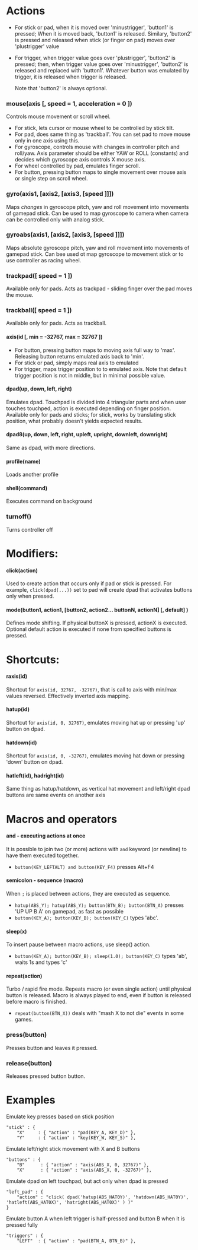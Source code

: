 # Actions

- For stick or pad, when it is moved over 'minustrigger', 'button1' is pressed;
  When it is moved back, 'button1' is released. Similary, 'button2' is pressed
  and released when stick (or finger on pad) moves over 'plustrigger' value
- For trigger, when trigger value goes over 'plustrigger', 'button2' is pressed;
  then, when trigger value goes over 'minustrigger', 'button2' is released and
  replaced with 'button1'. Whatever button was emulated by trigger, it is
  released when trigger is released.
  
  Note that 'button2' is always optional.


### mouse(axis [, speed = 1, acceleration = 0 ])
Controls mouse movement or scroll wheel.

- For stick, lets cursor or mouse wheel to be controlled by stick tilt.
- For pad, does same thing as 'trackball'. You can set pad to move mouse only
  in one axis using this.
- For gyroscope, controls mouse with changes in controller pitch and roll/yaw.
  Axis parameter should be either YAW or ROLL (constants) and decides which
  gyroscope axis controls X mouse axis.
- For wheel controlled by pad, emulates finger scroll.
- For button, pressing button maps to single movement over mouse axis or
  single step on scroll wheel.


### gyro(axis1, [axis2, [axis3, [speed ]]])
Maps *changes* in gyroscope pitch, yaw and roll movement into movements of gamepad stick.
Can be used to map gyroscope to camera when camera can be controlled only with analog stick.


### gyroabs(axis1, [axis2, [axis3, [speed ]]])
Maps absolute gyroscope pitch, yaw and roll movement into movements of gamepad stick.
Can bee used ot map gyroscope to movement stick or to use controller as racing wheel.


### trackpad([ speed = 1 ])
Available only for pads. Acts as trackpad - sliding finger over the pad moves the mouse.


### trackball([ speed = 1 ])
Available only for pads. Acts as trackball.


#### axis(id [, min = -32767, max = 32767 ])
- For button, pressing button maps to moving axis full way to 'max'.
  Releasing button returns emulated axis back to 'min'.
- For stick or pad, simply maps real axis to emulated
- For trigger, maps trigger position to to emulated axis. Note that default
  trigger position is not in middle, but in minimal possible value.


#### dpad(up, down, left, right)
Emulates dpad. Touchpad is divided into 4 triangular parts and when user touches
touchped, action is executed depending on finger position.
Available only for pads and sticks; for stick, works by translating
stick position, what probably doesn't yields expected results.


#### dpad8(up, down, left, right, upleft, upright, downleft, downright)
Same as dpad, with more directions.


#### profile(name)
Loads another profile


#### shell(command)
Executes command on background


### turnoff()
Turns controller off


# Modifiers:

#### click(action)
Used to create action that occurs only if pad or stick is pressed.
For example, `click(dpad(...))` set to pad will create dpad that activates
buttons only when pressed.

#### mode(button1, action1, [button2, action2... buttonN, actionN] [, default] )
Defines mode shifting. If physical buttonX is pressed, actionX is executed.
Optional default action is executed if none from specified buttons is pressed.


# Shortcuts:
#### raxis(id)
Shortcut for `axis(id, 32767, -32767)`, that is call to axis with min/max values
reversed. Effectively inverted axis mapping.

#### hatup(id)
Shortcut for `axis(id, 0, 32767)`, emulates moving hat up or pressing 'up'
button on dpad.

#### hatdown(id)
Shortcut for `axis(id, 0, -32767)`, emulates moving hat down or pressing 'down'
button on dpad.

#### hatleft(id), hadright(id)
Same thing as hatup/hatdown, as vertical hat movement and left/right dpad
buttons are same events on another axis


# Macros and operators

#### and - executing actions at once
It is possible to join two (or more) actions with `and` keyword (or newline) to have them executed together.
- `button(KEY_LEFTALT) and button(KEY_F4)` presses Alt+F4

#### semicolon - sequence (macro)
When `;` is placed between actions, they are executed as sequence.
- `hatup(ABS_Y); hatup(ABS_Y); button(BTN_B); button(BTN_A)` presses 'UP UP B A' on gamepad, as fast as possible
- `button(KEY_A); button(KEY_B); button(KEY_C)` types 'abc'.

#### sleep(x)
To insert pause between macro actions, use sleep() action.
- `button(KEY_A); button(KEY_B); sleep(1.0); button(KEY_C)` types 'ab', waits 1s and types 'c'

#### repeat(action)
Turbo / rapid fire mode. Repeats macro (or even single action) until physical button is released. Macro is always played to end, even if button is released before macro is finished.

- `repeat(button(BTN_X))` deals with "mash X to not die" events in some games.

### press(button)
Presses button and leaves it pressed.

### release(button)
Releases pressed button button.


# Examples
Emulate key presses based on stick position
```
"stick" : {
	"X"		: { "action" : "pad(KEY_A, KEY_D)" },
	"Y"		: { "action" : "key(KEY_W, KEY_S)" },
```


Emulate left/right stick movement with X and B buttons
```
"buttons" : {
	"B"      : { "action" : "axis(ABS_X, 0, 32767)" },
	"X"      : { "action" : "axis(ABS_X, 0, -32767)" },
```

Emulate dpad on left touchpad, but act only when dpad is pressed
```
"left_pad" : {
	"action" : "click( dpad('hatup(ABS_HAT0Y)', 'hatdown(ABS_HAT0Y)', 'hatleft(ABS_HAT0X)', 'hatright(ABS_HAT0X)' ) )"
}
```

Emulate button A when left trigger is half-pressed and button B when
it is pressed fully
```
"triggers" : {
	"LEFT"  : { "action" : "pad(BTN_A, BTN_B)" },
```